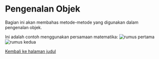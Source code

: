 # Pengenalan Objek

Bagian ini akan membahas metode-metode yang digunakan dalam pengenalan objek.

Ini adalah contoh menggunakan persamaan matematika:
![rumus pertama](http://www.sciweavers.org/upload/Tex2Img_1458290859/render.png)
![rumus kedua](http://www.sciweavers.org/upload/Tex2Img_1458292305/render.png)

[Kembali ke halaman judul](README.md)
